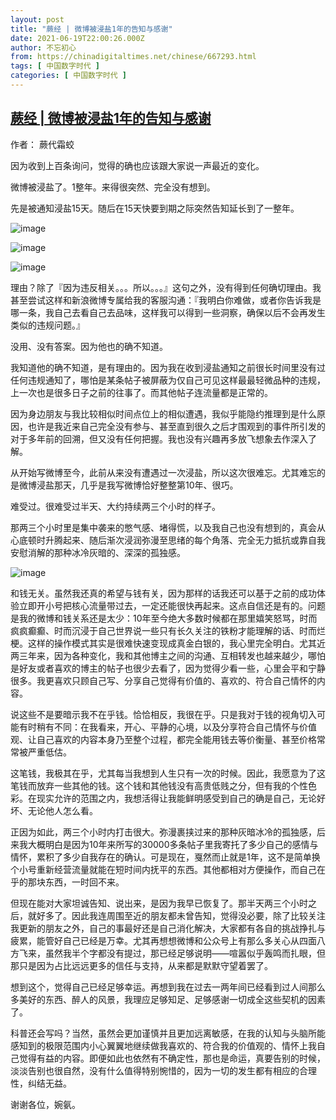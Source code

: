 ```yaml
---
layout: post
title: "蕨经 | 微博被浸盐1年的告知与感谢"
date: 2021-06-19T22:00:26.000Z
author: 不忘初心
from: https://chinadigitaltimes.net/chinese/667293.html
tags: [ 中国数字时代 ]
categories: [ 中国数字时代 ]
---
```

<!--1624140026000-->
[蕨经 | 微博被浸盐1年的告知与感谢](https://chinadigitaltimes.net/chinese/667293.html)
------

<div>
<p>作者： 蕨代霜蛟</p><p>因为收到上百条询问，觉得的确也应该跟大家说一声最近的变化。</p><p>微博被浸盐了。1整年。来得很突然、完全没有想到。</p><p>先是被通知浸盐15天。随后在15天快要到期之际突然告知延长到了一整年。</p><p><img src="https://chinadigitaltimes.net/chinese/files/2021/06/post-667293-60ce280be0e83.png" alt="image" /></p><p><img src="https://chinadigitaltimes.net/chinese/files/2021/06/post-667293-60ce280c24fce.png" alt="image" /></p><p><img src="https://chinadigitaltimes.net/chinese/files/2021/06/post-667293-60ce280c6660d.png" alt="image" /></p><p>理由？除了『因为违反相关。。。所以。。。』这句之外，没有得到任何确切理由。我甚至尝试这样和新浪微博专属给我的客服沟通：『我明白你难做，或者你告诉我是哪一条，我自己去看自己去品味，这样我可以得到一些洞察，确保以后不会再发生类似的违规问题。』</p><p>没用、没有答案。因为他也的确不知道。</p><p>我知道他的确不知道，是有理由的。因为我在收到浸盐通知之前很长时间里没有过任何违规通知了，哪怕是某条帖子被屏蔽为仅自己可见这样最最轻微品种的违规，上一次也是很多日子之前的往事了。而其他帖子连流量都是正常的。</p><p>因为身边朋友与我比较相似时间点位上的相似遭遇，我似乎能隐约推理到是什么原因，也许是我近来自己完全没有参与、甚至直到很久之后才围观到的事件所引发的对于多年前的回溯，但又没有任何把握。我也没有兴趣再多放飞想象去作深入了解。</p><p>从开始写微博至今，此前从来没有遭遇过一次浸盐，所以这次很难忘。尤其难忘的是微博浸盐那天，几乎是我写微博恰好整整第10年、很巧。</p><p>难受过。很难受过半天、大约持续两三个小时的样子。</p><p>那两三个小时里是集中袭来的憋气感、堵得慌，以及我自己也没有想到的，真会从心底顿时升腾起来、随后渐次浸润弥漫至思绪的每个角落、完全无力抵抗或靠自我安慰消解的那种冰冷灰暗的、深深的孤独感。</p><p><img src="https://chinadigitaltimes.net/chinese/files/2021/06/post-667293-60ce280cb654d.png" alt="image" /></p><p>和钱无关。虽然我还真的希望与钱有关，因为那样的话我还可以基于之前的成功体验立即开小号把核心流量带过去，一定还能很快再起来。这点自信还是有的。问题是我的微博和钱关系还是太少：10年至今绝大多数时候都在那里嬉笑怒骂，时而疯疯癫癫、时而沉浸于自己世界说一些只有长久关注的铁粉才能理解的话、时而烂梗。这样的操作模式其实是很难快速变现成真金白银的，我心里完全明白。尤其近两三年来，因为各种变化，我和其他博主之间的沟通、互相转发也越来越少，哪怕是好友或者喜欢的博主的帖子也很少去看了，因为觉得少看一些，心里会平和宁静很多。我更喜欢只顾自己写、分享自己觉得有价值的、喜欢的、符合自己情怀的内容。</p><p>说这些不是要暗示我不在乎钱。恰恰相反，我很在乎。只是我对于钱的视角切入可能有时稍有不同：在我看来，开心、平静的心境，以及分享符合自己情怀与价值观、让自己喜欢的内容本身乃至整个过程，都完全能用钱去等价衡量、甚至价格常常被严重低估。</p><p>这笔钱，我极其在乎，尤其每当我想到人生只有一次的时候。因此，我愿意为了这笔钱而放弃一些其他的钱。这个钱和其他钱没有高贵低贱之分，但有我的个性色彩。在现实允许的范围之内，我想活得让我能鲜明感受到自己的确是自己，无论好坏、无论他人怎么看。</p><p>正因为如此，两三个小时内打击很大。弥漫裹挟过来的那种灰暗冰冷的孤独感，后来我大概明白是因为10年来所写的30000多条帖子里我寄托了多少自己的感情与情怀，累积了多少自我存在的确认。可是现在，戛然而止就是1年，这不是简单换个小号重新经营流量就能在短时间内抚平的东西。其他都相对方便操作，而自己在乎的那块东西，一时回不来。</p><p>但现在能对大家坦诚告知、说出来，是因为我早已恢复了。那半天两三个小时之后，就好多了。因此我连周围至近的朋友都未曾告知，觉得没必要，除了比较关注我更新的朋友之外，自己的事最好还是自己消化解决，大家都有各自的挑战挣扎与疲累，能管好自己已经是万幸。尤其再想想微博和公众号上有那么多关心从四面八方飞来，虽然我半个字都没有提过，那已经足够说明——喧嚣似乎轰鸣而扎眼，但那只是因为占比远远更多的信任与支持，从来都是默默守望着罢了。</p><p>想到这个，觉得自己已经足够幸运。再想到我在过去一两年间已经看到过人间那么多美好的东西、醉人的风景，我理应足够知足、足够感谢一切成全这些契机的因素了。</p><p>科普还会写吗？当然，虽然会更加谨慎并且更加远离敏感，在我的认知与头脑所能感知到的极限范围内小心翼翼地继续做我喜欢的、符合我的价值观的、情怀上我自己觉得有益的内容。即便如此也依然有不确定性，那也是命运，真要告别的时候，淡淡告别也很自然，没有什么值得特别惋惜的，因为一切的发生都有相应的合理性，纠结无益。</p><p>谢谢各位，婉氨。</p>
</div>
